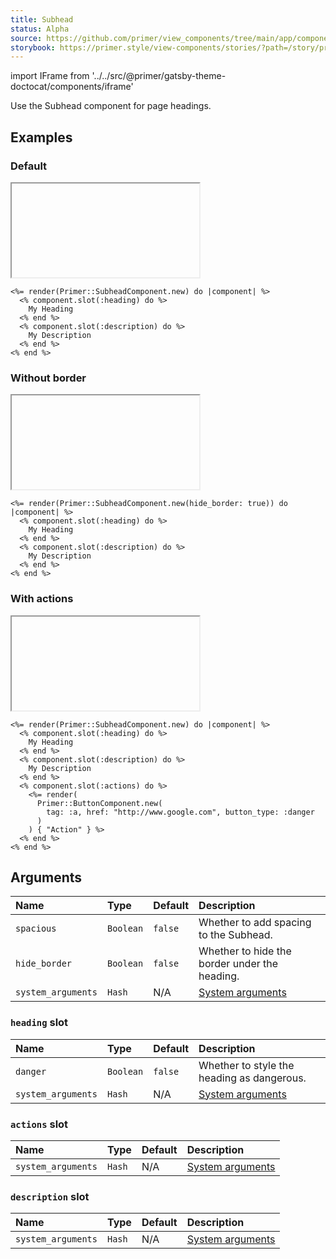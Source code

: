 ```yaml
---
title: Subhead
status: Alpha
source: https://github.com/primer/view_components/tree/main/app/components/primer/subhead_component.rb
storybook: https://primer.style/view-components/stories/?path=/story/primer-subhead-component
---
```


import IFrame from '../../src/@primer/gatsby-theme-doctocat/components/iframe'

<!-- Warning: AUTO-GENERATED file, do not edit. Add code comments to your Ruby instead <3 -->

Use the Subhead component for page headings.

## Examples

### Default

<IFrame height="auto" content="<div class='Subhead hx_Subhead--responsive '>    <div class='Subhead-heading '>      My Heading</div>    <div class='Subhead-description '>      My Description</div></div>"></IFrame>

```erb
<%= render(Primer::SubheadComponent.new) do |component| %>
  <% component.slot(:heading) do %>
    My Heading
  <% end %>
  <% component.slot(:description) do %>
    My Description
  <% end %>
<% end %>
```

### Without border

<IFrame height="auto" content="<div class='Subhead hx_Subhead--responsive border-bottom-0 mb-0'>    <div class='Subhead-heading '>      My Heading</div>    <div class='Subhead-description '>      My Description</div></div>"></IFrame>

```erb
<%= render(Primer::SubheadComponent.new(hide_border: true)) do |component| %>
  <% component.slot(:heading) do %>
    My Heading
  <% end %>
  <% component.slot(:description) do %>
    My Description
  <% end %>
<% end %>
```

### With actions

<IFrame height="auto" content="<div class='Subhead hx_Subhead--responsive '>    <div class='Subhead-heading '>      My Heading</div>    <div class='Subhead-actions '>      <a href='http://www.google.com' role='button' class='btn btn-danger '>Action</a></div>    <div class='Subhead-description '>      My Description</div></div>"></IFrame>

```erb
<%= render(Primer::SubheadComponent.new) do |component| %>
  <% component.slot(:heading) do %>
    My Heading
  <% end %>
  <% component.slot(:description) do %>
    My Description
  <% end %>
  <% component.slot(:actions) do %>
    <%= render(
      Primer::ButtonComponent.new(
        tag: :a, href: "http://www.google.com", button_type: :danger
      )
    ) { "Action" } %>
  <% end %>
<% end %>
```

## Arguments

| Name | Type | Default | Description |
| :- | :- | :- | :- |
| `spacious` | `Boolean` | `false` | Whether to add spacing to the Subhead. |
| `hide_border` | `Boolean` | `false` | Whether to hide the border under the heading. |
| `system_arguments` | `Hash` | N/A | [System arguments](/system-arguments) |

### `heading` slot

| Name | Type | Default | Description |
| :- | :- | :- | :- |
| `danger` | `Boolean` | `false` | Whether to style the heading as dangerous. |
| `system_arguments` | `Hash` | N/A | [System arguments](/system-arguments) |

### `actions` slot

| Name | Type | Default | Description |
| :- | :- | :- | :- |
| `system_arguments` | `Hash` | N/A | [System arguments](/system-arguments) |

### `description` slot

| Name | Type | Default | Description |
| :- | :- | :- | :- |
| `system_arguments` | `Hash` | N/A | [System arguments](/system-arguments) |

